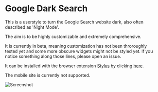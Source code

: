 # Google Dark Search

This is a userstyle to turn the Google Search website dark, also often described as 'Night Mode'.  

The aim is to be highly customizable and extremely comprehensive.

It is currently in beta, meaning customization has not been throroughly tested yet and some more obscure widgets might not be styled yet. If you notice something along those lines, please open an issue.  

It can be installed with the browser extension [Stylus](https://add0n.com/stylus.html) by clicking [here](https://raw.githubusercontent.com/hyperfekt/google-dark/master/search/search.user.css).  

The mobile site is currently not supported.  

![Screenshot](https://raw.githubusercontent.com/hyperfekt/google-dark/master/search/search.jpg)
